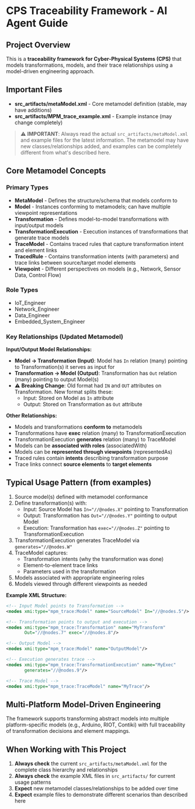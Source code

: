 # CPS Traceability Framework - AI Agent Guide

## Project Overview
This is a **traceability framework for Cyber-Physical Systems (CPS)** that models transformations, models, and their trace relationships using a model-driven engineering approach.

## Important Files
- **src_artifacts/metaModel.xml** - Core metamodel definition (stable, may have additions)
- **src_artifacts/MPM_trace_example.xml** - Example instance (may change completely)

> ⚠️ **IMPORTANT**: Always read the actual `src_artifacts/metaModel.xml` and example files for the latest information. The metamodel may have new classes/relationships added, and examples can be completely different from what's described here.

## Core Metamodel Concepts

### Primary Types
- **MetaModel** - Defines the structure/schema that models conform to
- **Model** - Instances conforming to metamodels; can have multiple viewpoint representations
- **Transformation** - Defines model-to-model transformations with input/output models
- **TransformationExecution** - Execution instances of transformations that generate trace models
- **TraceModel** - Contains traced rules that capture transformation intent and element links
- **TracedRule** - Contains transformation intents (with parameters) and trace links between source/target model elements
- **Viewpoint** - Different perspectives on models (e.g., Network, Sensor Data, Control Flow)

### Role Types
- IoT_Engineer
- Network_Engineer
- Data_Engineer
- Embedded_System_Engineer

### Key Relationships (Updated Metamodel)

**Input/Output Model Relationships:**
- **Model → Transformation (Input)**: Model has `In` relation (many) pointing to Transformation(s) it serves as input for
- **Transformation → Model (Output)**: Transformation has `Out` relation (many) pointing to output Model(s)
- ⚠️ **Breaking Change**: Old format had `IN` and `OUT` attributes on Transformation. New format splits these:
  - Input: Stored on Model as `In` attribute
  - Output: Stored on Transformation as `Out` attribute

**Other Relationships:**
- Models and transformations **conform to** metamodels
- Transformations have **exec** relation (many) to TransformationExecution
- TransformationExecution **generates** relation (many) to TraceModel
- Models can be **associated with roles** (associatedWith)
- Models can be **represented through viewpoints** (representedAs)
- Traced rules contain **intents** describing transformation purpose
- Trace links connect **source elements** to **target elements**

## Typical Usage Pattern (from examples)
1. Source model(s) defined with metamodel conformance
2. Define transformation(s) with:
   - Input: Source Model has `In="//@nodes.X"` pointing to Transformation
   - Output: Transformation has `Out="//@nodes.Y"` pointing to output Model
   - Execution: Transformation has `exec="//@nodes.Z"` pointing to TransformationExecution
3. TransformationExecution generates TraceModel via `generates="//@nodes.W"`
4. TraceModel captures:
   - Transformation intents (why the transformation was done)
   - Element-to-element trace links
   - Parameters used in the transformation
5. Models associated with appropriate engineering roles
6. Models viewed through different viewpoints as needed

**Example XML Structure:**
```xml
<!-- Input Model points to Transformation -->
<nodes xmi:type="mpm_trace:Model" name="SourceModel" In="//@nodes.5"/>

<!-- Transformation points to output and execution -->
<nodes xmi:type="mpm_trace:Transformation" name="MyTransform"
       Out="//@nodes.7" exec="//@nodes.8"/>

<!-- Output Model -->
<nodes xmi:type="mpm_trace:Model" name="OutputModel"/>

<!-- Execution generates trace -->
<nodes xmi:type="mpm_trace:TransformationExecution" name="MyExec"
       generates="//@nodes.9"/>

<!-- Trace Model -->
<nodes xmi:type="mpm_trace:TraceModel" name="MyTrace"/>
```

## Multi-Platform Model-Driven Engineering
The framework supports transforming abstract models into multiple platform-specific models (e.g., Arduino, RIOT, Contiki) with full traceability of transformation decisions and element mappings.

## When Working with This Project
1. **Always check** the current `src_artifacts/metaModel.xml` for the complete class hierarchy and relationships
2. **Always check** the example XML files in `src_artifacts/` for current usage patterns
3. **Expect** new metamodel classes/relationships to be added over time
4. **Expect** example files to demonstrate different scenarios than described here
